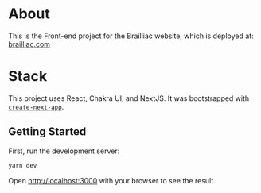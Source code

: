 # About

This is the Front-end project for the Brailliac website, which is deployed at: [brailliac.com](https://brailliac.com)

# Stack

This project uses React, Chakra UI, and NextJS.
It was bootstrapped with [`create-next-app`](https://github.com/vercel/next.js/tree/canary/packages/create-next-app).

## Getting Started

First, run the development server:

```bash
yarn dev
```

Open [http://localhost:3000](http://localhost:3000) with your browser to see the result.
